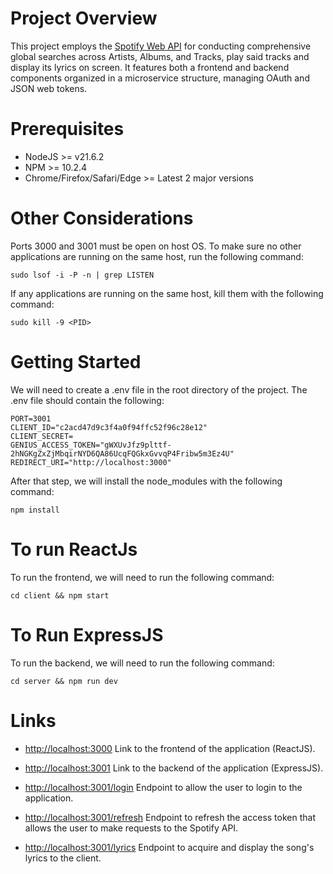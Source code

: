 # Project Overview
This project employs the [Spotify Web API](https://developer.spotify.com/documentation/web-api) for conducting comprehensive global searches across Artists, Albums, and Tracks, play said tracks and display its lyrics on screen. It features both a frontend and backend components organized in a microservice structure, managing OAuth and JSON web tokens.
# Prerequisites 
- NodeJS >= v21.6.2
- NPM >= 10.2.4
- Chrome/Firefox/Safari/Edge >= Latest 2 major versions

# Other Considerations
Ports 3000 and 3001 must be open on host OS. To make sure no other applications are running on the same host, run the following command:
```
sudo lsof -i -P -n | grep LISTEN
```
If any applications are running on the same host, kill them with the following command:
```
sudo kill -9 <PID>
```

# Getting Started
 We will need to create a .env file in the root directory of the project. The .env file should contain the following: 
```
PORT=3001
CLIENT_ID="c2acd47d9c3f4a0f94ffc52f96c28e12"
CLIENT_SECRET=
GENIUS_ACCESS_TOKEN="gWXUvJfz9plttf-2hNGKgZxZjMbqirNYD6QA86UcqFQGkxGvvqP4Fribw5m3Ez4U"
REDIRECT_URI="http://localhost:3000"
```

After that step, we will install the node_modules with the following command:
```
npm install
```

# To run ReactJs
To run the frontend, we will need to run the following command:
```
cd client && npm start
```

# To Run ExpressJS
To run the backend, we will need to run the following command:
```
cd server && npm run dev
```

# Links
- [http://localhost:3000](http://localhost:3000) Link to the frontend of the application (ReactJS).

- [http://localhost:3001](http://localhost:3001) Link to the backend of the application (ExpressJS).

- [http://localhost:3001/login](http://localhost:3000/login) Endpoint to allow the user to login to the application.

- [http://localhost:3001/refresh](http://localhost:3001/refresh) Endpoint to refresh the access token that allows the user to make requests to the Spotify API.
- [http://localhost:3001/lyrics](http://localhost:3001/lyrics) Endpoint to acquire and display the song's lyrics to the client.
